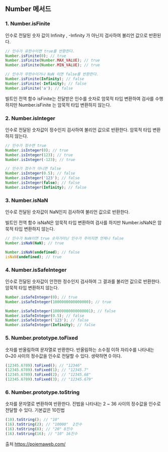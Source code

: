 ## Number 메서드

### 1. Number.isFinite

인수로 전달된 숫자 값이 Infinity , -Infinity 가 아닌지 검사하여 불리언 값으로 반환된다.

```javascript
// 인수가 유한수이면 true를 반환한다.
Number.isFinite(0); // true
Number.isFinite(Number.MAX_VALUE); // true
Number.isFinite(Number.MIN_VALUE); // true

// 인수가 무한수이거나 NaN 이면 false를 반환한다.
Number.isFinite(Infinity); // false
Number.isFinite(-Infinity); // false
Number.isFinite('a'); // false
```

빌트인 전역 함수 isFinite는 전달받은 인수를 숫자로 암묵적 타입 변환하여 검사를 수행하지만 Number.isFinite 는 암묵적 타입 변환하지 않는다.

### 2. Number.isInteger

인수로 전달된 숫자값이 정수인지 검사하여 불리언 값으로 반환한다. 암묵적 타입 변환하지 않는다.

```javascript
// 인수가 정수면 true
Number.isInteger(0); // true
Number.isInteger(123); // true
Number.isInteger(-123); // true

// 인수가 정수가 아니면 false
Number.isInteger(0.5); // false
Number.isInteger('123'); // false
Number.isInteger(false); // false
Number.isInteger(Infinity); // false
```

### 3. Number.isNaN

인수로 전달된 숫자값이 NaN인지 검사하여 불리언 값으로 반환한다.

빌트인 전역 함수 isNaN은 암묵적 타입 변환하여 검사를 하지만 Number.isNaN은 암묵적 타입 변환하지 않는다.

```javascript
// 인수가 NaN이면 true 숫자가아닌 인수가 주어지면 언제나 false
Number.isNaN(NaN); // true

Number.isNaN(undefined); // false
isNaN(undefined); // true
```

### 4. Number.isSafeInteger

인수로 전달된 숫자값이 안전한 정수인지 검사하여 그 결과를 불리언 값으로 반환한다. 암묵적 타입 변환하지 않는다.

```javascript
Number.isSafeInteger(0); // true
Number.isSafeInteger(1000000000000000); // true

Number.isSafeInteger(10000000000000001); // false
Number.isSafeInteger(0.5); // false
Number.isSafeInteger('123'); // false
Number.isSafeInteger(Infinity); // false
```

### 5. Number.prototype.toFixed

숫자를 반올림하여 문자열로 반환한다. 반올림하는 소수점 이하 자리수를 나타내는 0~20 사이의 정수값을 인수로 전달할 수 있다. 생략하면 0 이다.

```javascript
(12345.6789).toFixed(); // "12346"
(12345.6789).toFixed(1); // "12345.7"
(12345.6789).toFixed(2); // "12345.68"
(12345.6789).toFixed(3); // "12345.679"
```

### 6. Number.prototype.toString

숫자를 문자열로 변환하여 반환한다. 진법을 나타내는 2 ~ 36 사이의 정수값을 인수로 전달할 수 있다. 기본값은 10진법

```javascript
(10).toString(); // "10"
(16).toString(2); // "10000"  2진수
(16).toString(8); // "20" 8진수
(16).toString(16); // "10" 16진수
```

출처 https://poiemaweb.com/
